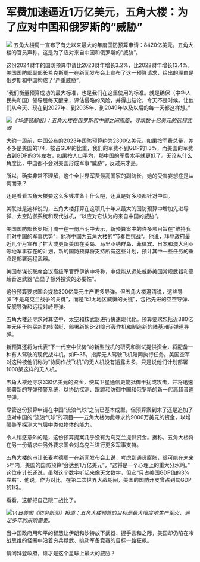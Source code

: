# 军费加速逼近1万亿美元，五角大楼：为了应对中国和俄罗斯的“威胁”

![](https://inews.gtimg.com/om_bt/OZ7zBPydAf-ABHDD6QaQrW92pySFKwrqAo9yZFkuP4pXQAA/1000)
五角大楼周一宣布了有史以来最大的年度国防预算申请：8420亿美元。五角大楼的官员声称，这是为了应对来自中国和俄罗斯的“威胁”。

这份2024财年的国防预算申请比2023财年增长3.2%，比2022财年增长13.4%。美国国防部副部长希克斯周一在新闻发布会上宣布了这一预算请求，给出的理由是俄罗斯和中国构成了“严重威胁”。

“我们衡量预算成功的最大标准，也是我们在这里使用的标准。就是确保（中华人民共和国）领导层每天醒来，评估侵略的风险，并得出结论，今天不是时候。让他们从今天、现在到2027年、到2035年、到2049年以及以后的每一天都这样想。”

![](https://inews.gtimg.com/om_bt/OLzDZxJ7JvDTemFP1Nnicrj7c-1HpHx6_agYBqmgkuoIEAA/1000)_《华盛顿邮报》：五角大楼在俄罗斯和中国之间周旋，寻求数十亿美元的远程武器_

大约一周前，中国公布的2023年国防预算约为2300亿美元，如果按军费总量，差不多是美国的1/4，按占GDP的比重，我们的军费不到GDP的1.3%，而美国的军费占到GDP的3%左右，如果按人口平均，那中国的军费水平就更低了。无论从什么角度比，中国都不会对美国形成军事“威胁”，反过来才是。

所以，确实非常不理解，这个全世界军费最高国家的副防长，她的受害妄想症是从何而来？

还是看看五角大楼要这么多钱准备干什么吧，还真是好多项都针对中国。

美联社是这样说的，五角大楼打算在这项几十年来最大的国防预算中增加先进导弹、太空防御系统和现代战机，“以应对它认为的来自中国的威胁”。

美国国防部长奥斯汀周一在一份声明中表示，新预算案中的许多项目旨在“维持我们对中国的军事优势”，他称中国为五角大楼的“节奏性挑战”。他说，拜登政府最近几个月宣布了扩大或更新美国在关岛、马里亚纳群岛、菲律宾、日本和澳大利亚等地军事存在的计划，新的国防预算将支持所有这些计划，预计其中一些任务的重点是部署远程武器。

美国参谋长联席会议高级军官乔伊纳中将称，中俄能从远处威胁美国常规武器和高超音速武器“凸显了额外投资的必要性”。

这份预算要求国会拨款300亿美元生产更多导弹。但五角大楼澄清说，这些导弹“不是乌克兰战争的关键”，而是“印太地区威慑的关键”，包括先进的空空导弹、反舰导弹和远程对峙导弹。

五角大楼还寻求对其空中、太空和核武器进行快速现代化。预算要求包括近380亿美元用于购买新的核潜艇、部署新的B-21隐形轰炸机和制造新的陆基洲际弹道导弹。

新预算还将为代表“下一代空中优势”的新型战机的研究和测试提供资金，将配备一种有人驾驶的现代战斗机，如F-35，指挥无人驾驶飞机陪同执行任务。美国空军对这种被他们称为“协同作战飞机”的无人机没有透露太多，只是说他们计划部署1000架这样的无人机。

五角大楼还寻求330亿美元的资金，使其卫星通信更能抵御干扰或攻击，并将迅速部署新的导弹预警系统，以协助探测、跟踪和防御中国和俄罗斯的新一代高超音速导弹。

尽管这份预算申请在中国“流浪气球”之前已基本成型，但预算案到末了还是追加了应对中国的“流浪气球”的项目——五角大楼为此寻求约9000万美元的资金，以增强美军探测大气层中类似物体的能力。

令人稍感意外的是，这份预算提案几乎没有为乌克兰提供资金。据称，五角大楼将在另一份请求中另外要求国会对乌克兰进行更多军事支持。

五角大楼的审计长麦考德周一在新闻发布会上说，考虑到通货膨胀，很可能在未来5年内，美国的国防预算“会达到1万亿美元”，“这将是一个心理上的重大分水岭。”
这位审计长还说，虽然这个数字听起来像天文数字，但它“只占美国GDP值的3%左右”，他说，作为对比，在第二次世界大战期间，美国的国防开支曾占到其GDP的1/3。

看看，这都把自己跟二战比了。

![](https://inews.gtimg.com/om_bt/OIMHD12a3ndjD-_2gPcEmIl5J0zX5YC-8ZbgINVXRnGLwAA/1000)_14日美国《防务新闻》报道：五角大楼预算的目标是最大限度地生产军火，满足多年的采购需要。_

当中国政府用和平的智慧让伊朗和沙特放下武器、握手言和之际，美国却仍陷在冷战思维的怪圈中沿着穷兵黩武、挑动军备竞赛的目标一路狂飙。

请问拜登政府，谁才是这个星球上最大的威胁？

